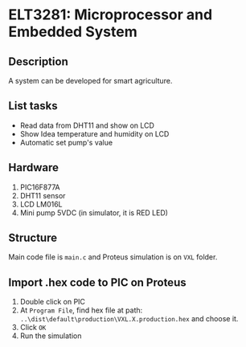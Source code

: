 # ELT3281: Microprocessor and Embedded System
## Description
A system can be developed for smart agriculture.

## List tasks
* Read data from DHT11 and show on LCD
* Show Idea temperature and humidity on LCD
* Automatic set pump's value

## Hardware
1. PIC16F877A
2. DHT11 sensor
3. LCD LM016L
4. Mini pump 5VDC (in simulator, it is RED LED)

## Structure
Main code file is ```main.c``` and Proteus simulation is on ```VXL``` folder.

## Import .hex code to PIC on Proteus
1. Double click on PIC
2. At ```Program File```, find hex file at path: ```..\dist\default\production\VXL.X.production.hex``` and choose it.
3. Click ```OK```
4. Run the simulation
